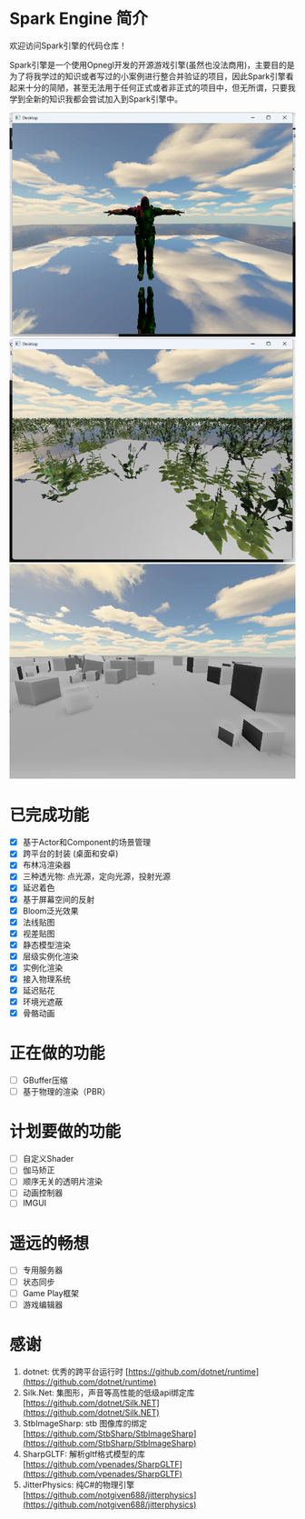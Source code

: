 # Spark Engine 简介

欢迎访问Spark引擎的代码仓库！

Spark引擎是一个使用Opnegl开发的开源游戏引擎(虽然也没法商用)，主要目的是为了将我学过的知识或者写过的小案例进行整合并验证的项目，因此Spark引擎看起来十分的简陋，甚至无法用于任何正式或者非正式的项目中，但无所谓，只要我学到全新的知识我都会尝试加入到Spark引擎中。

![运行截图](/Images/ScreenShot1.png "屏幕空间反射")
![运行截图](/Images/ScreenShot3.png "实例化渲染")
![运行截图](/Images/SSAO.png "物理引擎和环境光遮蔽")

# 已完成功能

- [x] 基于Actor和Component的场景管理
- [x] 跨平台的封装 (桌面和安卓)
- [x] 布林冯渲染器
- [x] 三种透光物: 点光源，定向光源，投射光源
- [x] 延迟着色
- [x] 基于屏幕空间的反射  
- [x] Bloom泛光效果
- [x] 法线贴图
- [x] 视差贴图
- [x] 静态模型渲染
- [x] 层级实例化渲染
- [x] 实例化渲染
- [x] 接入物理系统
- [x] 延迟贴花 
- [x] 环境光遮蔽
- [x] 骨骼动画

# 正在做的功能

- [ ] GBuffer压缩
- [ ] 基于物理的渲染（PBR）

# 计划要做的功能

- [ ] 自定义Shader
- [ ] 伽马矫正
- [ ] 顺序无关的透明片渲染
- [ ] 动画控制器
- [ ] IMGUI

# 遥远的畅想

- [ ] 专用服务器
- [ ] 状态同步
- [ ] Game Play框架
- [ ] 游戏编辑器

# 感谢

1. dotnet: 优秀的跨平台运行时 [https://github.com/dotnet/runtime](https://github.com/dotnet/runtime)
2. Silk.Net: 集图形，声音等高性能的低级api绑定库 [https://github.com/dotnet/Silk.NET](https://github.com/dotnet/Silk.NET)
3. StbImageSharp: stb 图像库的绑定 [https://github.com/StbSharp/StbImageSharp](https://github.com/StbSharp/StbImageSharp)
4. SharpGLTF: 解析gltf格式模型的库 [https://github.com/vpenades/SharpGLTF](https://github.com/vpenades/SharpGLTF)
5. JitterPhysics: 纯C#的物理引擎 [https://github.com/notgiven688/jitterphysics](https://github.com/notgiven688/jitterphysics)
